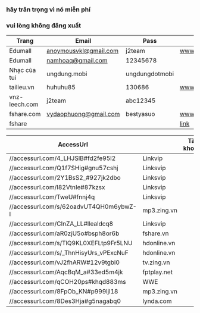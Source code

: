 ### hãy trân trọng vì nó miễn phí
### vui lòng không đăng xuất

Trang         | Email                 | Pass            | nguồn |
--------------|-----------------------|-----------------|-------|
Edumall       | anoymousvkl@gmail.com | j2team          | www.fb.com/429143117417814
Edumall       | namhoaq@gmail.com     | 12345678        |
Nhạc của tui  | ungdung.mobi          | ungdungdotmobi  |
tailieu.vn    | huhuhu85              | 130686          | www.fb.com/454106888254770
vnz-leech.com | j2team				        | abc12345
fshare.com	  |	vydaophuong@gmail.com |	bestyasuo		    |  www.fb.com/477284892603636
fshare        |                       |                 | [link](//docs.google.com/document/d/15M00KhjFQfQvIpG5UFtOSm5RxOK28ce9LosOpHiH0Yw/edit)

|AccessUrl|   | Tài khoản | Nguồn |
|---------|---|---|---|
//accessurl.com/4_LHJSlB#fd2fe95l2      | Linkvip           | |
//accessurl.com/Q1f7SHig#gnu57cshj      | Linksvip          |
//accessurl.com/2Y1BsS2_#927jk2dbo      | Linksvip          |
//accessurl.com/I82VtnIe#87kzsx         | Linksvip          | 
//accessurl.com/TweU#fnnj4q             | Linksvip          | 
//accessurl.com/s/62oadvUT4QH0m6ybwZ-I  | mp3.zing.vn       | | [Nguồn](//fb.com/493301944335264)
//accessurl.com/CInZA_LL#llealdcq8      | Linksvip          | | [nguồn](//fb.com/461036374228488) | iloveyou_0071412@yahoo.com 
//accessurl.com/aR0zjU5o#bsph8or6b      | fshare.vn         | | [nguồn](//fb.com/479077769091015) | tewisken@gmail.com         
//accessurl.com/s/TlQ9KL0XEFLtp9Fr5LNU  | hdonline.vn       | | [nguồn](//fb.com/490081231324002)
//accessurl.com/s/_ThnHisyUrs_vPExcNuF  | hdonline.vn       | | [nguồn](//fb.com/492743724391086)
//accessurl.com/vJ2fhARW#12v9tgbi0      | tv.zing.vn        | | [nguồn](//fb.com/471268223205303)
//accessurl.com/AqcBqM_a#33ed5m4jk      | fptplay.net       | | [nguồn](//:fb.com/471269626538496)
//accessurl.com/qCOH20ps#khqd883ms      | WWE               |
//accessurl.com/8FpOb_KN#p999ljl18      | mp3.zing.vn       | | [nguồn](//fb.com/471663566499102)
//accessurl.com/8Des3Hja#g5nagabq0      | lynda.com		      | | [nguồn](//fb.com/478643662467759)
